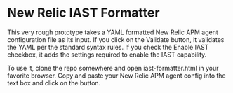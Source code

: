 # New Relic IAST Formatter

This very rough prototype takes a YAML formatted New Relic APM agent configuration file as its input.  If you click on the Validate button, it validates the YAML per the standard syntax rules.  If you check the Enable IAST checkbox, it adds the settings required to enable the IAST capability.

To use it, clone the repo somewhere and open iast-formatter.html in your favorite browser.  Copy and paste your New Relic APM agent config into the text box and click on the button.
